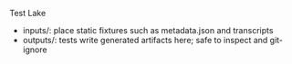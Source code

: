 Test Lake

- inputs/: place static fixtures such as metadata.json and transcripts
- outputs/: tests write generated artifacts here; safe to inspect and git-ignore



